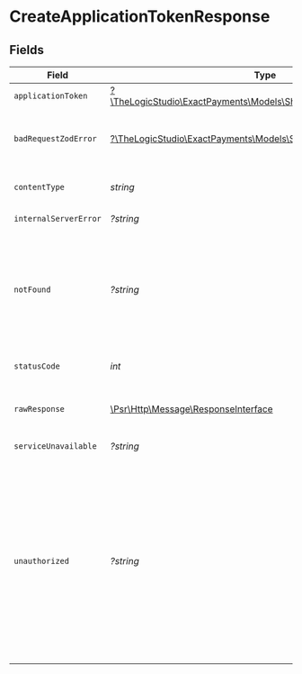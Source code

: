 # CreateApplicationTokenResponse


## Fields

| Field                                                                                                                                                                                                                                                 | Type                                                                                                                                                                                                                                                  | Required                                                                                                                                                                                                                                              | Description                                                                                                                                                                                                                                           |
| ----------------------------------------------------------------------------------------------------------------------------------------------------------------------------------------------------------------------------------------------------- | ----------------------------------------------------------------------------------------------------------------------------------------------------------------------------------------------------------------------------------------------------- | ----------------------------------------------------------------------------------------------------------------------------------------------------------------------------------------------------------------------------------------------------- | ----------------------------------------------------------------------------------------------------------------------------------------------------------------------------------------------------------------------------------------------------- |
| `applicationToken`                                                                                                                                                                                                                                    | [?\TheLogicStudio\ExactPayments\Models\Shared\ApplicationTokenOutput](../../models/shared/ApplicationTokenOutput.md)                                                                                                                                  | :heavy_minus_sign:                                                                                                                                                                                                                                    | **Created**                                                                                                                                                                                                                                           |
| `badRequestZodError`                                                                                                                                                                                                                                  | [?\TheLogicStudio\ExactPayments\Models\Shared\BadRequestZodError](../../models/shared/BadRequestZodError.md)                                                                                                                                          | :heavy_minus_sign:                                                                                                                                                                                                                                    | **Bad Request**\<br/>\<br/>The request body contains a malformed request or is incomplete.<br/>                                                                                                                                                       |
| `contentType`                                                                                                                                                                                                                                         | *string*                                                                                                                                                                                                                                              | :heavy_check_mark:                                                                                                                                                                                                                                    | HTTP response content type for this operation                                                                                                                                                                                                         |
| `internalServerError`                                                                                                                                                                                                                                 | *?string*                                                                                                                                                                                                                                             | :heavy_minus_sign:                                                                                                                                                                                                                                    | **Internal Server Error**<br/>                                                                                                                                                                                                                        |
| `notFound`                                                                                                                                                                                                                                            | *?string*                                                                                                                                                                                                                                             | :heavy_minus_sign:                                                                                                                                                                                                                                    | **Not Found**\<br/>\<br/>When you'll get `404 Not Found` response:<br/>- The Application doesn't exist.<br/>- The User's Organization or Account doesn't exist.<br/>                                                                                  |
| `statusCode`                                                                                                                                                                                                                                          | *int*                                                                                                                                                                                                                                                 | :heavy_check_mark:                                                                                                                                                                                                                                    | HTTP response status code for this operation                                                                                                                                                                                                          |
| `rawResponse`                                                                                                                                                                                                                                         | [\Psr\Http\Message\ResponseInterface](https://www.php-fig.org/psr/psr-7/#33-psrhttpmessageresponseinterface)                                                                                                                                          | :heavy_minus_sign:                                                                                                                                                                                                                                    | Raw HTTP response; suitable for custom response parsing                                                                                                                                                                                               |
| `serviceUnavailable`                                                                                                                                                                                                                                  | *?string*                                                                                                                                                                                                                                             | :heavy_minus_sign:                                                                                                                                                                                                                                    | **Service Unavailable**<br/>                                                                                                                                                                                                                          |
| `unauthorized`                                                                                                                                                                                                                                        | *?string*                                                                                                                                                                                                                                             | :heavy_minus_sign:                                                                                                                                                                                                                                    | **Unauthorized**\<br/>\<br/>When you'll get `401 Unauthorized` response:<br/>- The User or Application Token is invalid.<br/>- The User or Application Token doesn't have permission to create Application Tokens.<br/>- The User's Organization or Account is disabled.<br/> |